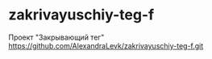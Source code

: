 # zakrivayuschiy-teg-f
Проект "Закрывающий тег" https://github.com/AlexandraLevk/zakrivayuschiy-teg-f.git
